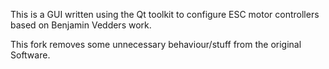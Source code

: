 This is a GUI written using the Qt toolkit to configure ESC motor controllers based on Benjamin Vedders work.


This fork removes some unnecessary behaviour/stuff from the original Software.